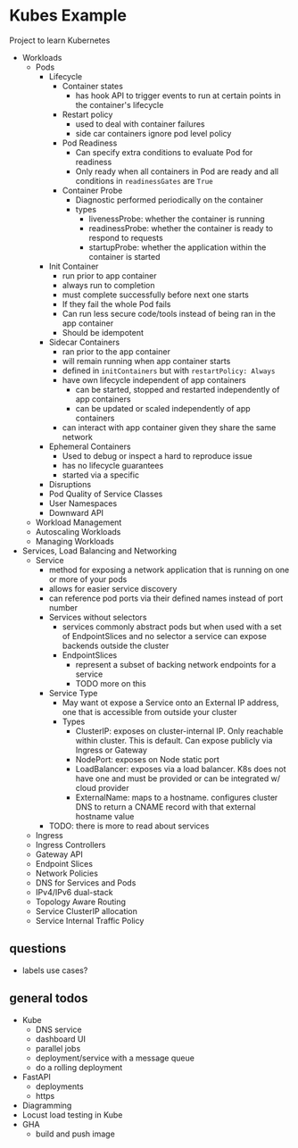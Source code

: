 # Kubes Example

Project to learn Kubernetes

- Workloads
  - Pods
    - Lifecycle
      - Container states
        - has hook API to trigger events to run at certain points in the container's lifecycle
      - Restart policy
        - used to deal with container failures
        - side car containers ignore pod level policy
      - Pod Readiness
        - Can specify extra conditions to evaluate Pod for readiness
        - Only ready when all containers in Pod are ready and all conditions in `readinessGates` are `True`
      - Container Probe
        - Diagnostic performed periodically on the container
        - types
          - livenessProbe: whether the container is running
          - readinessProbe: whether the container is ready to respond to requests
          - startupProbe: whether the application within the container is started
    - Init Container
      - run prior to app container
      - always run to completion
      - must complete successfully before next one starts
      - If they fail the whole Pod fails
      - Can run less secure code/tools instead of being ran in the app container
      - Should be idempotent
    - Sidecar Containers
      - ran prior to the app container
      - will remain running when app container starts
      - defined in `initContainers` but with `restartPolicy: Always`
      - have own lifecycle independent of app containers
        - can be started, stopped and restarted independently of app containers
        - can be updated or scaled independently of app containers
      - can interact with app container given they share the same network
    - Ephemeral Containers
      - Used to debug or inspect a hard to reproduce issue
      - has no lifecycle guarantees
      - started via a specific 
    - Disruptions
    - Pod Quality of Service Classes
    - User Namespaces
    - Downward API
  - Workload Management
  - Autoscaling Workloads
  - Managing Workloads
- Services, Load Balancing and Networking
  - Service
    - method for exposing a network application that is running on one or more of your pods
    - allows for easier service discovery
    - can reference pod ports via their defined names instead of port number
    - Services without selectors
      - services commonly abstract pods but when used with a set of EndpointSlices and no selector a service can expose backends outside the cluster
      - EndpointSlices
        - represent a subset of backing network endpoints for a service
        - TODO more on this
    - Service Type
      - May want ot expose a Service onto an External IP address, one that is accessible from outside your cluster
      - Types
        - ClusterIP: exposes on cluster-internal IP. Only reachable within cluster. This is default. Can expose publicly via Ingress or Gateway
        - NodePort: exposes on Node static port
        - LoadBalancer: exposes via a load balancer. K8s does not have one and must be provided or can be integrated w/ cloud provider
        - ExternalName: maps to a hostname. configures cluster DNS to return a CNAME record with that external hostname value
    - TODO: there is more to read about services
  - Ingress
  - Ingress Controllers
  - Gateway API
  - Endpoint Slices
  - Network Policies
  - DNS for Services and Pods
  - IPv4/IPv6 dual-stack
  - Topology Aware Routing
  - Service ClusterIP allocation
  - Service Internal Traffic Policy


## questions
- labels use cases?

## general todos
- Kube
  - DNS service
  - dashboard UI
  - parallel jobs
  - deployment/service with a message queue
  - do a rolling deployment 
- FastAPI
  - deployments
  - https
- Diagramming
- Locust load testing in Kube
- GHA
  - build and push image
